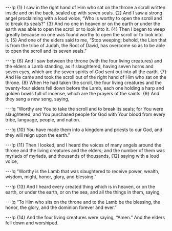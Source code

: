 ---!p
{1} I saw in the right hand of Him who sat on the throne a scroll
written inside and on the back, sealed up with seven seals. {2} And I saw a strong angel proclaiming with a loud voice, “Who is worthy to open the scroll and to break its seals?” {3} And no one in heaven or on the earth or under the earth was able to open the scroll or to look into it. {4} Then I began to weep greatly because no one was found worthy to open the scroll or to look into it. {5} And one of the elders said to me, “Stop weeping; behold, the Lion that is from the tribe of Judah, the Root of David, has overcome so as to be able to open the scroll and its seven seals.”

---!p
{6} And I saw between the throne (with the four living creatures) and the elders a Lamb standing, as if slaughtered, having seven horns and seven eyes, which are the seven spirits of God sent out into all the earth. {7} And He came and took the scroll out of the right hand of Him who sat on the throne. {8} When He had taken the scroll, the four living creatures and the twenty-four elders fell down before the Lamb, each one holding a harp and golden bowls full of incense, which are the prayers of the saints. {9} And they sang a new song, saying,

---!q
“Worthy are You to take the scroll and to break its seals; for You were slaughtered, and You purchased people for God with Your blood from every tribe, language, people, and nation.

---!q
{10} You have made them into a kingdom and priests to our God, and they will reign upon the earth.”

---!p
{11} Then I looked, and I heard the voices of many angels around the throne and the living creatures and the elders; and the number of them was myriads of myriads, and thousands of thousands, {12} saying with a loud voice,

---!q
“Worthy is the Lamb that was slaughtered to receive power, wealth, wisdom, might, honor, glory, and blessing.”

---!p
{13} And I heard every created thing which is in heaven, or on the earth, or under the earth, or on the sea, and all the things in them, saying,

---!q
“To Him who sits on the throne and to the Lamb be the blessing, the honor, the glory, and the dominion forever and ever.”

---!p
{14} And the four living creatures were saying, “Amen.” And the elders fell down and worshiped.
